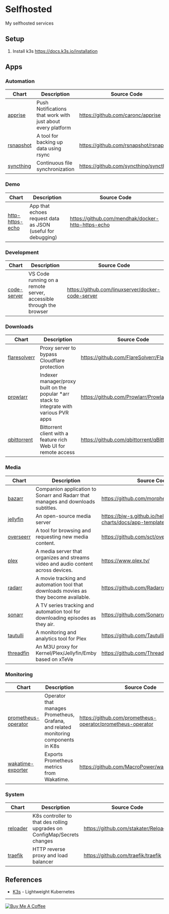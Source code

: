 # Selfhosted

My selfhosted services

## Setup

1. Install k3s https://docs.k3s.io/installation

## Apps

### Automation

| Chart                                    | Description                                                 | Source Code                            |
| ---------------------------------------- | ----------------------------------------------------------- | -------------------------------------- |
| [apprise](charts/automation/apprise)     | Push Notifications that work with just about every platform | https://github.com/caronc/apprise      |
| [rsnapshot](charts/automation/rsnapshot) | A tool for backing up data using rsync                      | https://github.com/rsnapshot/rsnapshot |
| [syncthing](charts/automation/syncthing) | Continuous file synchronization                             | https://github.com/syncthing/syncthing |

### Demo

| Chart                                          | Description                                                 | Source Code                                       |
| ---------------------------------------------- | ----------------------------------------------------------- | ------------------------------------------------- |
| [http-https-echo](charts/demo/http-https-echo) | App that echoes request data as JSON (useful for debugging) | https://github.com/mendhak/docker-http-https-echo |

### Development

| Chart                                         | Description                                                        | Source Code                                       |
| --------------------------------------------- | ------------------------------------------------------------------ | ------------------------------------------------- |
| [code-server](charts/development/code-server) | VS Code running on a remote server, accessible through the browser | https://github.com/linuxserver/docker-code-server |

### Downloads

| Chart                                         | Description                                                                              | Source Code                                  |
| --------------------------------------------- | ---------------------------------------------------------------------------------------- | -------------------------------------------- |
| [flaresolverr](charts/downloads/flaresolverr) | Proxy server to bypass Cloudflare protection                                             | https://github.com/FlareSolverr/FlareSolverr |
| [prowlarr](charts/downloads/prowlarr)         | Indexer manager/proxy built on the popular *arr stack to integrate with various PVR apps | https://github.com/Prowlarr/Prowlarr         |
| [qbittorrent](charts/downloads/qbittorrent)   | Bittorrent client with a feature rich Web UI for remote access                           | https://github.com/qbittorrent/qBittorrent   |

### Media

| Chart                               | Description                                                                          | Source Code                                            |
| ----------------------------------- | ------------------------------------------------------------------------------------ | ------------------------------------------------------ |
| [bazarr](charts/media/bazarr)       | Companion application to Sonarr and Radarr that manages and downloads subtitles.     | https://github.com/morpheus65535/bazarr                |
| [jellyfin](charts/media/jellyfin)   | An open-source media server                                                          | https://bjw-s.github.io/helm-charts/docs/app-template/ |
| [overseerr](charts/media/overseerr) | A tool for browsing and requesting new media content.                                | https://github.com/sct/overseerr                       |
| [plex](charts/media/plex)           | A media server that organizes and streams video and audio content across devices.    | https://www.plex.tv/                                   |
| [radarr](charts/media/radarr)       | A movie tracking and automation tool that downloads movies as they become available. | https://github.com/Radarr/Radarr                       |
| [sonarr](charts/media/sonarr)       | A TV series tracking and automation tool for downloading episodes as they air.       | https://github.com/Sonarr/Sonarr                       |
| [tautulli](charts/media/tautulli)   | A monitoring and analytics tool for Plex                                             | https://github.com/Tautulli/Tautulli                   |
| [threadfin](charts/media/threadfin) | An M3U proxy for Kernel/Plex/Jellyfin/Emby based on xTeVe                            | https://github.com/Threadfin/Threadfin                 |

### Monitoring

| Chart                                                        | Description                                                                         | Source Code                                                |
| ------------------------------------------------------------ | ----------------------------------------------------------------------------------- | ---------------------------------------------------------- |
| [prometheus-operator](charts/monitoring/prometheus-operator) | Operator that manages Prometheus, Grafana, and related monitoring components in K8s | https://github.com/prometheus-operator/prometheus-operator |
| [wakatime-exporter](charts/monitoring/wakatime-exporter)     | Exports Prometheus metrics from Wakatime.                                           | https://github.com/MacroPower/wakatime_exporter            |

### System

| Chart                              | Description                                                              | Source Code                          |
| ---------------------------------- | ------------------------------------------------------------------------ | ------------------------------------ |
| [reloader](charts/system/reloader) | K8s controller to that des rolling upgrades on ConfigMap/Secrets changes | https://github.com/stakater/Reloader |
| [traefik](charts/system/traefik)   | HTTP reverse proxy and load balancer                                     | https://github.com/traefik/traefik   |---

## References

- [K3s](https://k3s.io/) - Lightweight Kubernetes

---

[![Buy Me A Coffee](https://www.buymeacoffee.com/assets/img/guidelines/download-assets-sm-2.svg)](https://www.buymeacoffee.com/hobroker)
